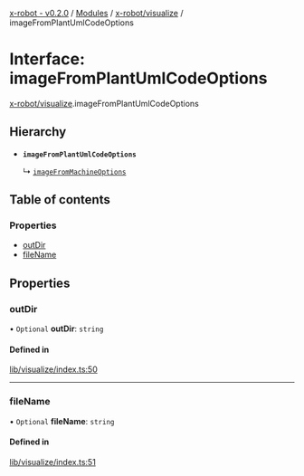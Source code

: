 [x-robot - v0.2.0](../README.md) / [Modules](../modules.md) / [x-robot/visualize](../modules/x_robot_visualize.md) / imageFromPlantUmlCodeOptions

# Interface: imageFromPlantUmlCodeOptions

[x-robot/visualize](../modules/x_robot_visualize.md).imageFromPlantUmlCodeOptions

## Hierarchy

- **`imageFromPlantUmlCodeOptions`**

  ↳ [`imageFromMachineOptions`](x_robot_visualize.imageFromMachineOptions.md)

## Table of contents

### Properties

- [outDir](x_robot_visualize.imageFromPlantUmlCodeOptions.md#outdir)
- [fileName](x_robot_visualize.imageFromPlantUmlCodeOptions.md#filename)

## Properties

### outDir

• `Optional` **outDir**: `string`

#### Defined in

[lib/visualize/index.ts:50](https://github.com/Masquerade-Circus/x-robot/blob/0346b56/lib/visualize/index.ts#L50)

___

### fileName

• `Optional` **fileName**: `string`

#### Defined in

[lib/visualize/index.ts:51](https://github.com/Masquerade-Circus/x-robot/blob/0346b56/lib/visualize/index.ts#L51)

